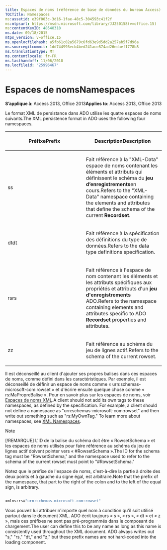 ```yaml
---
title: Espaces de noms (référence de base de données du bureau Access)
TOCTitle: Namespaces
ms:assetid: e39f003c-3d16-1fae-48c5-304593c41f2f
ms:mtpsurl: https://msdn.microsoft.com/library/JJ250158(v=office.15)
ms:contentKeyID: 48548318
ms.date: 09/18/2015
mtps_version: v=office.15
ms.openlocfilehash: a5fb61c02a5679c6fd63e9d5dd2a257ab5f7d96a
ms.sourcegitcommit: 1dd744993ecb4bed241ace874ad26edaef1778b8
ms.translationtype: MT
ms.contentlocale: fr-FR
ms.lasthandoff: 11/06/2018
ms.locfileid: "25996467"
---
```

# <a name="namespaces"></a><span data-ttu-id="4c856-102">Espaces de noms</span><span class="sxs-lookup"><span data-stu-id="4c856-102">Namespaces</span></span>

<span data-ttu-id="4c856-103">**S’applique à**: Access 2013, Office 2013</span><span class="sxs-lookup"><span data-stu-id="4c856-103">**Applies to**: Access 2013, Office 2013</span></span>

<span data-ttu-id="4c856-104">Le format XML de persistance dans ADO utilise les quatre espaces de noms suivants.</span><span class="sxs-lookup"><span data-stu-id="4c856-104">The XML persistence format in ADO uses the following four namespaces.</span></span>

<table>
<colgroup>
<col style="width: 50%" />
<col style="width: 50%" />
</colgroup>
<thead>
<tr class="header">
<th><p><span data-ttu-id="4c856-105">Préfixe</span><span class="sxs-lookup"><span data-stu-id="4c856-105">Prefix</span></span></p></th>
<th><p><span data-ttu-id="4c856-106">Description</span><span class="sxs-lookup"><span data-stu-id="4c856-106">Description</span></span></p></th>
</tr>
</thead>
<tbody>
<tr class="odd">
<td><p><span data-ttu-id="4c856-107">s</span><span class="sxs-lookup"><span data-stu-id="4c856-107">s</span></span></p></td>
<td><p><span data-ttu-id="4c856-108">Fait référence à la &quot;XML-Data&quot; espace de noms contenant les éléments et attributs qui définissent le schéma du <strong>jeu d’enregistrements</strong>en cours.</span><span class="sxs-lookup"><span data-stu-id="4c856-108">Refers to the &quot;XML-Data&quot; namespace containing the elements and attributes that define the schema of the current <strong>Recordset</strong>.</span></span></p></td>
</tr>
<tr class="even">
<td><p><span data-ttu-id="4c856-109">dt</span><span class="sxs-lookup"><span data-stu-id="4c856-109">dt</span></span></p></td>
<td><p><span data-ttu-id="4c856-110">Fait référence à la spécification des définitions du type de données.</span><span class="sxs-lookup"><span data-stu-id="4c856-110">Refers to the data type definitions specification.</span></span></p></td>
</tr>
<tr class="odd">
<td><p><span data-ttu-id="4c856-111">rs</span><span class="sxs-lookup"><span data-stu-id="4c856-111">rs</span></span></p></td>
<td><p><span data-ttu-id="4c856-112">Fait référence à l'espace de nom contenant les éléments et les attributs spécifiques aux propriétés et attributs d'un <strong>jeu d'enregistrements</strong> ADO.</span><span class="sxs-lookup"><span data-stu-id="4c856-112">Refers to the namespace containing elements and attributes specific to ADO <strong>Recordset</strong> properties and attributes.</span></span></p></td>
</tr>
<tr class="even">
<td><p><span data-ttu-id="4c856-113">z</span><span class="sxs-lookup"><span data-stu-id="4c856-113">z</span></span></p></td>
<td><p><span data-ttu-id="4c856-114">Fait référence au schéma du jeu de lignes actif.</span><span class="sxs-lookup"><span data-stu-id="4c856-114">Refers to the schema of the current rowset.</span></span></p></td>
</tr>
</tbody>
</table>


<span data-ttu-id="4c856-p101">Il est déconseillé au client d'ajouter ses propres balises dans ces espaces de noms, comme défini dans les caractéristiques. Par exemple, il est déconseillé de définir un espace de noms comme « urn:schemas-microsoft-com:rowset » et d'écrire ensuite quelque chose comme « rs:MaPropreBalise ». Pour en savoir plus sur les espaces de noms, voir [Espaces de noms XML](https://www.w3.org/tr/xml-names/).</span><span class="sxs-lookup"><span data-stu-id="4c856-p101">A client should not add its own tags to these namespaces, as defined by the specification. For example, a client should not define a namespace as "urn:schemas-microsoft-com:rowset" and then write out something such as "rs:MyOwnTag." To learn more about namespaces, see [XML Namespaces](https://www.w3.org/tr/xml-names/).</span></span>

> [!NOTE]
> <span data-ttu-id="4c856-118">[!REMARQUE] L'ID de la balise du schéma doit être « RowsetSchema » et les espaces de noms utilisés pour faire référence au schéma du jeu de lignes actif doivent pointer vers « #RowsetSchema ».</span><span class="sxs-lookup"><span data-stu-id="4c856-118">The ID for the schema tag must be "RowsetSchema," and the namespace used to refer to the schema of the current rowset must point to "#RowsetSchema."</span></span>

<span data-ttu-id="4c856-119">Notez que le préfixe de l'espace de noms, c'est-à-dire la partie à droite des deux points et à gauche du signe égal, est arbitraire.</span><span class="sxs-lookup"><span data-stu-id="4c856-119">Note that the prefix of the namespace, that part to the right of the colon and to the left of the equal sign, is arbitrary.</span></span>

```vb 
 
xmlns:rs="urn:schemas-microsoft-com:rowset" 
```

<span data-ttu-id="4c856-p102">Vous pouvez lui attribuer n'importe quel nom à condition qu'il soit utilisé partout dans le document XML. ADO écrit toujours « s », « rs », « dt » et « z », mais ces préfixes ne sont pas pré-programmés dans le composant de chargement.</span><span class="sxs-lookup"><span data-stu-id="4c856-p102">The user can define this to be any name as long as this name is consistently used throughout the XML document. ADO always writes out "s," "rs," "dt," and "z," but these prefix names are not hard-coded into the loading component.</span></span>



